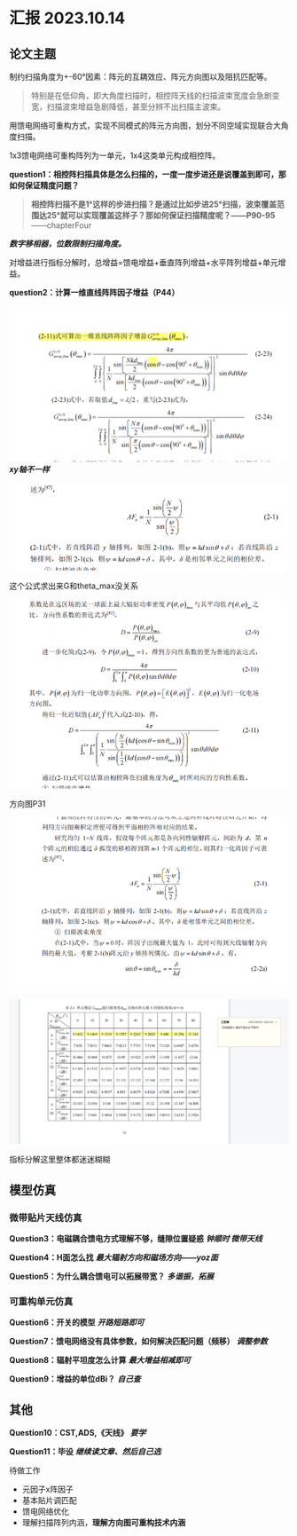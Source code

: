 # 汇报 2023.10.14

## 论文主题

制约扫描角度为+-60°因素：阵元的互耦效应、阵元方向图以及阻抗匹配等。
>特别是在低仰角，即大角度扫描时，相控阵天线的扫描波束宽度会急剧变宽，扫描波束增益急剧降低，甚至分辨不出扫描主波束。

用馈电网络可重构方式，实现不同模式的阵元方向图，划分不同空域实现联合大角度扫描。
 
 1x3馈电网络可重构阵列为一单元，1x4这类单元构成相控阵。
 
 **question1：相控阵扫描具体是怎么扫描的，一度一度步进还是说覆盖到即可，那如何保证精度问题？**
 
  >**相控阵扫描不是1°这样的步进扫描？是通过比如步进25°扫描，波束覆盖范围达25°就可以实现覆盖这样子？那如何保证扫描精度呢？——P90-95**  ——chapterFour
 
 ***数字移相器，位数限制扫描角度。***

对增益进行指标分解时，总增益=馈电增益+垂直阵列增益+水平阵列增益+单元增益。

**question2：计算一维直线阵阵因子增益（P44）**

![计算一维直线阵阵因子增益](/imgs/2023-10-14/KxCIpxvaibYnxu1o.png)
***xy轴不一样***

![方向图](/imgs/2023-10-14/FLW79GZqt2IoYS9q.png)

这个公式求出来G和theta_max没关系

![增益与方向图](/imgs/2023-09-14/vRZufBkGMS897YML.png)

方向图P31

![方向图P31](/imgs/2023-10-14/WxB7Aie53hUSS7hJ.png)


![单元增益](/imgs/2023-10-14/UBjaAkmeOHqf5OPq.png)

指标分解这里整体都迷迷糊糊

## 模型仿真

### 微带贴片天线仿真

**Question3：电磁耦合馈电方式理解不够，缝隙位置疑惑**
***钟顺时 微带天线***

**Question4：H面怎么找**
***最大辐射方向和磁场方向——yoz面***

**Question5：为什么耦合馈电可以拓展带宽？**
***多谐振，拓展***

### 可重构单元仿真

**Question6：开关的模型**
***开路短路即可***

**Question7：馈电网络没有具体参数，如何解决匹配问题（频移）**
***调整参数***

**Question8：辐射平坦度怎么计算**
***最大增益相减即可***

**Question9：增益的单位dBi？**
***自己查***


## 其他

**Question10：CST,ADS,《天线》**
***要学***

**Question11：毕设**
***继续读文章、然后自己选***

待做工作
- 元因子x阵因子
- 基本贴片调匹配
- 馈电网络优化
- 理解扫描阵列内涵，**理解方向图可重构技术内涵**
<!--stackedit_data:
eyJoaXN0b3J5IjpbMTA5MTUwNDM4NCw5NTUwOTM4ODEsMzM4MT
I5OTkzLDU3MzQ1MjkzOSwtOTU3NTYyOTY2XX0=
-->